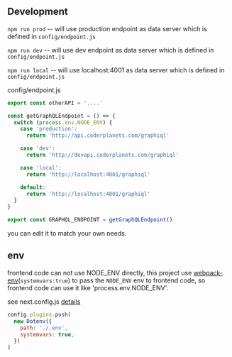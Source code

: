 
## Development


`npm run prod` -- will use production endpoint as data server which is defined in `config/endpoint.js`

`npm run dev` -- will use dev endpoint as data server which is defined in `config/endpoint.js`

`npm run local` -- will use localhost:4001 as data server which is defined in `config/endpoint.js`

config/endpoint.js

```js
export const otherAPI = '....'

const getGraphQLEndpoint = () => {
  switch (process.env.NODE_ENV) {
    case 'production':
      return 'http://api.coderplanets.com/graphiql'

    case 'dev':
      return 'http://devapi.coderplanets.com/graphiql'

    case 'local':
      return 'http://localhost:4001/graphiql'

    default:
      return 'http://localhost:4001/graphiql'
  }
}

export const GRAPHQL_ENDPOINT = getGraphQLEndpoint()
```
you can edit it to match your own needs.


## env

frontend code can not use NODE_ENV directly, this project use [webpack-env](https://github.com/mrsteele/dotenv-webpack)(`systemvars:true`) to pass the `NODE_ENV` env to frontend code, so frontend code can use it like 'process.env.NODE_ENV'. 

see next.config.js [details](https://github.com/mydearxym/mastani_web/blob/dev/next.config.js#L56-L60)
```js
config.plugins.push(
  new Dotenv({
    path: './.env',
    systemvars: true,
  })
)
```
